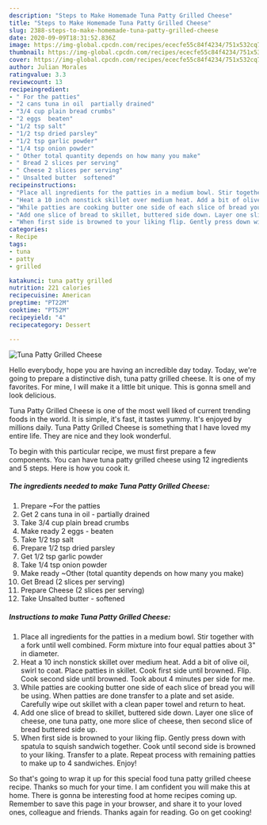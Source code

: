 ```yaml
---
description: "Steps to Make Homemade Tuna Patty Grilled Cheese"
title: "Steps to Make Homemade Tuna Patty Grilled Cheese"
slug: 2388-steps-to-make-homemade-tuna-patty-grilled-cheese
date: 2020-09-09T18:31:52.836Z
image: https://img-global.cpcdn.com/recipes/ececfe55c84f4234/751x532cq70/tuna-patty-grilled-cheese-recipe-main-photo.jpg
thumbnail: https://img-global.cpcdn.com/recipes/ececfe55c84f4234/751x532cq70/tuna-patty-grilled-cheese-recipe-main-photo.jpg
cover: https://img-global.cpcdn.com/recipes/ececfe55c84f4234/751x532cq70/tuna-patty-grilled-cheese-recipe-main-photo.jpg
author: Julian Morales
ratingvalue: 3.3
reviewcount: 13
recipeingredient:
- " For the patties"
- "2 cans tuna in oil  partially drained"
- "3/4 cup plain bread crumbs"
- "2 eggs  beaten"
- "1/2 tsp salt"
- "1/2 tsp dried parsley"
- "1/2 tsp garlic powder"
- "1/4 tsp onion powder"
- " Other total quantity depends on how many you make"
- " Bread 2 slices per serving"
- " Cheese 2 slices per serving"
- " Unsalted butter  softened"
recipeinstructions:
- "Place all ingredients for the patties in a medium bowl. Stir together with a fork until well combined. Form mixture into four equal patties about 3&#34; in diameter."
- "Heat a 10 inch nonstick skillet over medium heat. Add a bit of olive oil, swirl to coat. Place patties in skillet. Cook first side until browned. Flip. Cook second side until browned. Took about 4 minutes per side for me."
- "While patties are cooking butter one side of each slice of bread you will be using. When patties are done transfer to a plate and set aside. Carefully wipe out skillet with a clean paper towel and return to heat."
- "Add one slice of bread to skillet, buttered side down. Layer one slice of cheese, one tuna patty, one more slice of cheese, then second slice of bread buttered side up."
- "When first side is browned to your liking flip. Gently press down with spatula to squish sandwich together. Cook until second side is browned to your liking. Transfer to a plate. Repeat process with remaining patties to make up to 4 sandwiches. Enjoy!"
categories:
- Recipe
tags:
- tuna
- patty
- grilled

katakunci: tuna patty grilled 
nutrition: 221 calories
recipecuisine: American
preptime: "PT22M"
cooktime: "PT52M"
recipeyield: "4"
recipecategory: Dessert

---
```



![Tuna Patty Grilled Cheese](https://img-global.cpcdn.com/recipes/ececfe55c84f4234/751x532cq70/tuna-patty-grilled-cheese-recipe-main-photo.jpg)

Hello everybody, hope you are having an incredible day today. Today, we're going to prepare a distinctive dish, tuna patty grilled cheese. It is one of my favorites. For mine, I will make it a little bit unique. This is gonna smell and look delicious.

Tuna Patty Grilled Cheese is one of the most well liked of current trending foods in the world. It is simple, it's fast, it tastes yummy. It's enjoyed by millions daily. Tuna Patty Grilled Cheese is something that I have loved my entire life. They are nice and they look wonderful.




To begin with this particular recipe, we must first prepare a few components. You can have tuna patty grilled cheese using 12 ingredients and 5 steps. Here is how you cook it.

<!--inarticleads1-->

##### The ingredients needed to make Tuna Patty Grilled Cheese:

1. Prepare  ~For the patties
1. Get 2 cans tuna in oil - partially drained
1. Take 3/4 cup plain bread crumbs
1. Make ready 2 eggs - beaten
1. Take 1/2 tsp salt
1. Prepare 1/2 tsp dried parsley
1. Get 1/2 tsp garlic powder
1. Take 1/4 tsp onion powder
1. Make ready  ~Other (total quantity depends on how many you make)
1. Get  Bread (2 slices per serving)
1. Prepare  Cheese (2 slices per serving)
1. Take  Unsalted butter - softened




<!--inarticleads2-->

##### Instructions to make Tuna Patty Grilled Cheese:

1. Place all ingredients for the patties in a medium bowl. Stir together with a fork until well combined. Form mixture into four equal patties about 3&#34; in diameter.
1. Heat a 10 inch nonstick skillet over medium heat. Add a bit of olive oil, swirl to coat. Place patties in skillet. Cook first side until browned. Flip. Cook second side until browned. Took about 4 minutes per side for me.
1. While patties are cooking butter one side of each slice of bread you will be using. When patties are done transfer to a plate and set aside. Carefully wipe out skillet with a clean paper towel and return to heat.
1. Add one slice of bread to skillet, buttered side down. Layer one slice of cheese, one tuna patty, one more slice of cheese, then second slice of bread buttered side up.
1. When first side is browned to your liking flip. Gently press down with spatula to squish sandwich together. Cook until second side is browned to your liking. Transfer to a plate. Repeat process with remaining patties to make up to 4 sandwiches. Enjoy!




So that's going to wrap it up for this special food tuna patty grilled cheese recipe. Thanks so much for your time. I am confident you will make this at home. There is gonna be interesting food at home recipes coming up. Remember to save this page in your browser, and share it to your loved ones, colleague and friends. Thanks again for reading. Go on get cooking!
